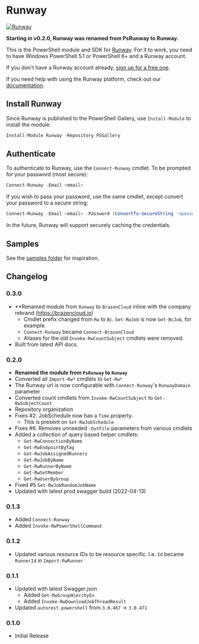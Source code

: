 # Runway

[![Runway](https://img.shields.io/powershellgallery/v/Runway.svg?style=flat-square&label=Runway "Runway")](https://www.powershellgallery.com/packages/Runway/)

**Starting in v0.2.0, Runway was renamed from PsRunway to Runway.**

This is the PowerShell module and SDK for [Runway](https://runway.host). For it to work, you need to have Windows PowerShell 5.1 or PowerShell 6+ and a Runway account.

If you don't have a Runway account already, [sign up for a free one](https://portal.runway.host/login?enroll=true).

If you need help with using the Runway platform, check out our [documentation](https://docs.runway.host).

## Install Runway

Since Runway is published to the PowerShell Gallery, use `Install-Module` to install the module:

```powershell
Install-Module Runway -Repository PSGallery
```

## Authenticate

To authenticate to Runway, use the `Connect-Runway` cmdlet. To be prompted for your password (most secure):

```powershell
Connect-Runway -Email <email>
```

If you wish to pass your password, use the same cmdlet, except convert your password to a secure string:

```powershell
Connect-Runway -Email <email> -Password (ConvertTo-SecureString '<password>' -AsPlainText -Force)
```

In the future, Runway will support securely caching the credentials.

## Samples

See the [samples folder](./samples) for inspiration.

## Changelog

### 0.3.0

- **Renamed module from `Runway` to `BrazenCloud` inline with the company rebrand (https://brazencloud.io)
  - Cmdlet prefix changed from `Rw` to `Bc`. `Get-RwJob` is now `Get-BcJob`, for example.
  - `Connect-Runway` became `Connect-BrazenCloud`
  - Aliases for the old `Invoke-RwCountSubject` cmdlets were removed.
- Built from latest API docs.

### 0.2.0

- **Renamed the module from `PsRunway` to `Runway`**
- Converted all `Import-Rw*` cmdlets to `Get-Rw*`
- The Runway url is now configurable with `Connect-Runway`'s `RunwayDomain` parameter
- Converted count cmdlets from `Invoke-RwCountSubject` to `Get-RwSubjectCount`
- Repository organization
- Fixes #2. JobSchedule now has a `Time` property.
  - This is present on `Set-RwJobSchedule`
- Fixes #6. Removes unneeded `-OutFile` parameters from various cmdlets
- Added a collection of query based helper cmdlets:
  - `Get-RwConnectionByName`
  - `Get-RwEndpointByTag`
  - `Get-RwJobAssignedRunners`
  - `Get-RwJobByName`
  - `Get-RwRunnerByName`
  - `Get-RwSetMember`
  - `Get-RwUserByGroup`
- Fixed #5 `Get-RwJobRandomJobName`
- Updated with latest prod swagger build (2022-04-13)

### 0.1.3

- Added `Connect-Runway`
- Added `Invoke-RwPowerShellCommand`

### 0.1.2

- Updated various resource IDs to be resource specific. I.e. `Id` became `RunnerId` in `Import-RwRunner`

### 0.1.1

- Updated with latest Swagger.json
  - Added `Get-RwGroupHierchyEx`
  - Added `Invoke-RwDownloadJobThreadResult`
- Updated `autorest.powershell` from `3.0.467` -> `3.0.471`

### 0.1.0

- Initial Release